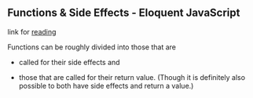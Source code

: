 ## Functions & Side Effects - Eloquent JavaScript

link for [reading](https://eloquentjavascript.net/03_functions.html#h_EdyBGBF6y/)

Functions can be roughly divided into those that are 
- called for their side effects and 

- those that are called for their return value. (Though it is definitely also possible to both have side effects and return a value.)